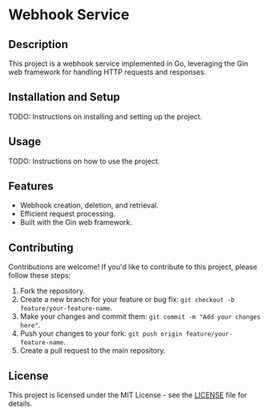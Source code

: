 # Webhook Service

## Description
This project is a webhook service implemented in Go, leveraging the Gin web framework for handling HTTP requests and responses.

## Installation and Setup
TODO: Instructions on installing and setting up the project.

## Usage
TODO: Instructions on how to use the project.

## Features
- Webhook creation, deletion, and retrieval.
- Efficient request processing.
- Built with the Gin web framework.

## Contributing

Contributions are welcome! If you'd like to contribute to this project, please follow these steps:

1. Fork the repository.
2. Create a new branch for your feature or bug fix: `git checkout -b feature/your-feature-name`.
3. Make your changes and commit them: `git commit -m "Add your changes here"`.
4. Push your changes to your fork: `git push origin feature/your-feature-name`.
5. Create a pull request to the main repository.

## License

This project is licensed under the MIT License - see the [LICENSE](LICENSE) file for details.